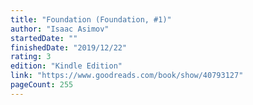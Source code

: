 ```yaml
---
title: "Foundation (Foundation, #1)"
author: "Isaac Asimov"
startedDate: ""
finishedDate: "2019/12/22"
rating: 3
edition: "Kindle Edition"
link: "https://www.goodreads.com/book/show/40793127"
pageCount: 255
---
```




